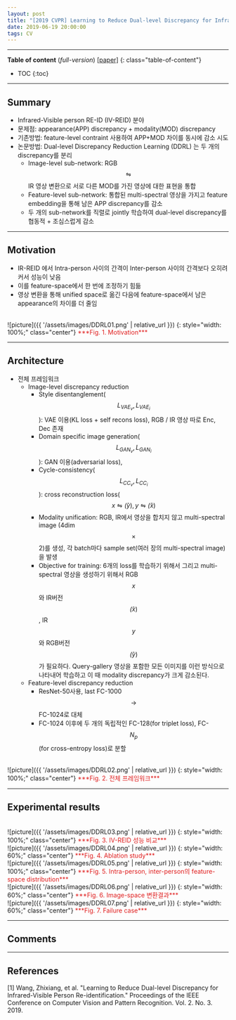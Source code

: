 ```yaml
---
layout: post
title: "[2019 CVPR] Learning to Reduce Dual-level Discrepancy for Infrared-Visible Person Re-identification"
date: 2019-06-19 20:00:00
tags: CV 
---
```


<!--more-->

---

**Table of content** (*full-version*)
[[paper]](http://homepage.ntu.edu.tw/~r06944046/pdf/Wang_Learning_to_Reduce_Dual-level_Discrepancy_for_Infrared-Visible_Person_Re-Identification_CVPR19.pdf)
{: class="table-of-content"}
* TOC
{:toc}

---

## Summary

- Infrared-Visible person RE-ID (IV-REID) 분야
- 문제점: appearance(APP) discrepancy + modality(MOD) discrepancy
- 기존방법: feature-level contraint 사용하여 APP+MOD 차이를 동시에 감소 시도
- 논문방법: Dual-level Discrepancy Reduction Learning (DDRL) 는 두 개의 discrepancy를 분리
  - Image-level sub-network: RGB $$\leftrightharpoons$$ IR 영상 변환으로 서로 다른 MOD를 가진 영상에 대한 표현을 통합 
  - Feature-level sub-network: 통합된 multi-spectral 영상을 가지고 feature embedding을 통해 남은 APP discrepancy를 감소
  - 두 개의 sub-network를 직렬로 jointly 학습하여 dual-level discrepancy를 협동적 + 조심스럽게 감소

---

## Motivation

- IR-REID 에서 Intra-person 사이의 간격이 Inter-person 사이의 간격보다 오히려 커서 성능이 낮음
- 이를 feature-space에서 한 번에 조정하기 힘듦
- 영상 변환을 통해 unified space로 옮긴 다음에 feature-space에서 남은 appearance의 차이를 더 줄임

<br/>
![picture]({{ '/assets/images/DDRL01.png' | relative_url }})
{: style="width: 100%;" class="center"}
<span style="color: #e01f1f;">***Fig. 1. Motivation***</span>

---

## Architecture

- 전체 프레임워크
  - Image-level discrepancy reduction
    - Style disentanglement($$L_{{VAE}_v}, L_{{VAE}_i}$$): VAE 이용(KL loss + self recons loss), RGB / IR 영상 따로 Enc, Dec 존재
    - Domain specific image generation($$L_{{GAN}_v}, L_{{GAN}_i}$$): GAN 이용(adversarial loss), 
    - Cycle-consistency($$L_{{CC}_v}, L_{{CC}_i}$$): cross reconstruction loss($$x \leftrightharpoons \hat(y), y \leftrightharpoons \hat(x)$$
    - Modality unification: RGB, IR에서 영상을 합치지 않고 multi-spectral image (4dim$$\times$$2)를 생성, 각 batch마다 sample set(여러 장의 multi-spectral image)을 발생
    - Objective for training: 6개의 loss를 학습하기 위해서 그리고 multi-spectral 영상을 생성하기 위해서 RGB $$x$$와 IR버전 $$\hat(x)$$, IR $$y$$와 RGB버전 $$\hat(y)$$가 필요하다. Query-gallery 영상을 포함한 모든 이미지를 이런 방식으로 나타내어 학습하고 이 때 modality discrepancy가 크게 감소된다. 
  - Feature-level discrepancy reduction
    - ResNet-50사용, last FC-1000 $$\rightarrow$$ FC-1024로 대체
    - FC-1024 이후에 두 개의 독립적인 FC-128(for triplet loss), FC-$$N_p$$(for cross-entropy loss)로 분할

<br/>
![picture]({{ '/assets/images/DDRL02.png' | relative_url }})
{: style="width: 100%;" class="center"}
<span style="color: #e01f1f;">***Fig. 2. 전체 프레임워크***</span>




---
  
## Experimental results


<br/>
![picture]({{ '/assets/images/DDRL03.png' | relative_url }})
{: style="width: 100%;" class="center"}
<span style="color: #e01f1f;">***Fig. 3. IV-REID 성능 비교***</span>

<br/>
![picture]({{ '/assets/images/DDRL04.png' | relative_url }})
{: style="width: 60%;" class="center"}
<span style="color: #e01f1f;">***Fig. 4. Ablation study***</span>

<br/>
![picture]({{ '/assets/images/DDRL05.png' | relative_url }})
{: style="width: 100%;" class="center"}
<span style="color: #e01f1f;">***Fig. 5. Intra-person, inter-person의 feature-space distribution***</span>


<br/>
![picture]({{ '/assets/images/DDRL06.png' | relative_url }})
{: style="width: 60%;" class="center"}
<span style="color: #e01f1f;">***Fig. 6. Image-space 변환결과***</span>

<br/>
![picture]({{ '/assets/images/DDRL07.png' | relative_url }})
{: style="width: 60%;" class="center"}
<span style="color: #e01f1f;">***Fig. 7. Failure case***</span>


---

## Comments

---

## References

[1] Wang, Zhixiang, et al. "Learning to Reduce Dual-level Discrepancy for Infrared-Visible Person Re-identification." Proceedings of the IEEE Conference on Computer Vision and Pattern Recognition. Vol. 2. No. 3. 2019.
